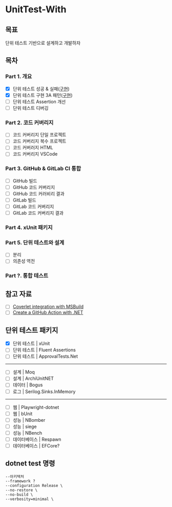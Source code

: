 # UnitTest-With
## 목표
단위 테스트 기반으로 설계하고 개발하자

## 목차
### Part 1. 개요
- [x] 단위 테스트 성공 & 실패([구현](./Part01/Ch01))
- [x] 단위 테스트 구현 3A 패턴([구현](./Part01/Ch02))
- [ ] 단위 테스트 Assertion 개선
- [ ] 단위 테스트 디버깅

### Part 2. 코드 커버리지
- [ ] 코드 커버리지 단일 프로젝트
- [ ] 코드 커버리지 복수 프로젝트
- [ ] 코드 커버러지 HTML
- [ ] 코드 커버리지 VSCode

### Part 3. GitHub & GitLab CI 통합
- [ ] GitHub 빌드
- [ ] GitHub 코드 커버리지
- [ ] GitHub 코드 커러비리 결과
- [ ] GitLab 빌드
- [ ] GitLab 코드 커버리지
- [ ] GitLab 코드 커버리지 결과

### Part 4. xUnit 패키지

### Part 5. 단위 테스트와 설계
- [ ] 분리
- [ ] 의존성 역전

### Part ?. 통합 테스트

## 참고 자료
- [ ] [Coverlet integration with MSBuild](https://github.com/coverlet-coverage/coverlet/blob/master/Documentation/MSBuildIntegration.md)
- [ ] [Create a GitHub Action with .NET](https://docs.microsoft.com/en-us/dotnet/devops/create-dotnet-github-action)

## 단위 테스트 패키지
- [x] 단위 테스트 | xUnit
- [ ] 단위 테스트 | Fluent Assertions
- [ ] 단위 테스트 | ApprovalTests.Net
---
- [ ] 설계 | Moq
- [ ] 설계 | ArchiUnitNET
- [ ] 데이터 | Bogus
- [ ] 로그 | Serilog.Sinks.InMemory
---
- [ ] 웹 | Playwright-dotnet
- [ ] 웹 | bUnit
- [ ] 성능 | NBomber
- [ ] 성능 | siege
- [ ] 성능 | NBench
- [ ] 데이터베이스 | Respawn
- [ ] 데이터베이스 | EFCore?

## dotnet test 명령
```
--아키텍처
--framework ?
--configuration Release \
--no-restore \
--no-build \
--verbosity=minimal \
```